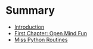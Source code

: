 # Summary

* [Introduction](README.md)
* [First Chapter: Open Mind Fun](chapter1.md)
* [Miss Python Routines](chapter2.md)

